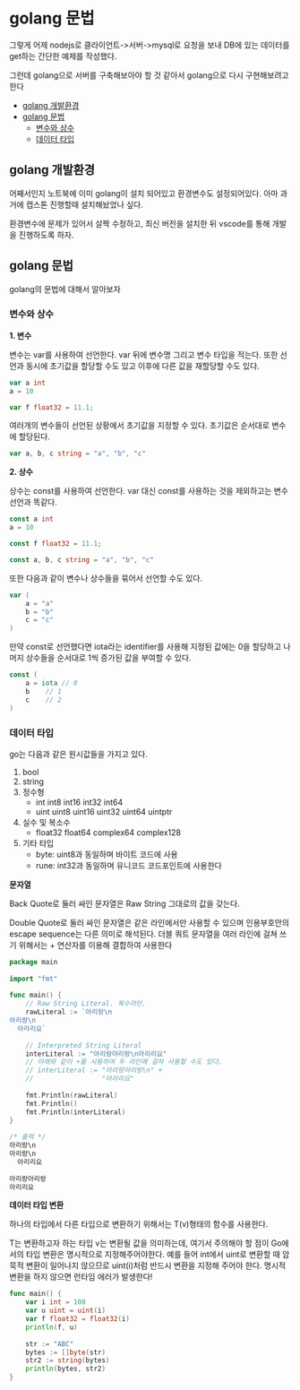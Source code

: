 # golang 문법

그렇게 어제 nodejs로 클라이언트->서버->mysql로 요청을 보내 DB에 있는 데이터를 get하는 간단한 예제를 작성했다.

그런데 golang으로 서버를 구축해보아야 할 것 같아서 golang으로 다시 구현해보려고 한다

- [golang 개발환경](#golang-개발환경)
- [golang 문법](#golang-문법)
  - [변수와 상수](#변수와-상수)
  - [데이터 타입](#데이터-타입)

## golang 개발환경

어째서인지 노트북에 이미 golang이 설치 되어있고 환경변수도 설정되어있다. 아마 과거에 캡스톤 진행할때 설치해놨었나 싶다.

환경변수에 문제가 있어서 살짝 수정하고, 최신 버전을 설치한 뒤 vscode를 통해 개발을 진행하도록 하자.

## golang 문법

golang의 문법에 대해서 알아보자

### 변수와 상수

<b>1. 변수</b>

변수는 var를 사용하여 선언한다. var 뒤에 변수명 그리고 변수 타입을 적는다. 또한 선언과 동시에 초기값을 할당할 수도 있고 이후에 다른 값을 재할당할 수도 있다.

```go
var a int
a = 10

var f float32 = 11.1;
```

여러개의 변수들이 선언된 상황에서 초기값을 지정할 수 있다. 초기값은 순서대로 변수에 할당된다.

```go
var a, b, c string = "a", "b", "c"
```

<b>2. 상수</b>

상수는 const를 사용하여 선언한다. var 대신 const를 사용하는 것을 제외하고는 변수 선언과 똑같다.

```go
const a int
a = 10

const f float32 = 11.1;
```

```go
const a, b, c string = "a", "b", "c"
```

또한 다음과 같이 변수나 상수들을 묶어서 선언할 수도 있다.

```go
var (
	a = "a"
	b = "b"
	c = "c"
)
```

만약 const로 선언했다면 iota라는 identifier를 사용해 지정된 값에는 0을 할당하고 나머지 상수들을 순서대로 1씩 증가된 값을 부여할 수 있다.

```go
const (
	a = iota // 0
	b	 // 1
	c	 // 2
)
```

### 데이터 타입

go는 다음과 같은 원시값들을 가지고 있다.

1. bool
2. string
3. 정수형
	- int int8 int16 int32 int64
	- uint uint8 uint16 uint32 uint64 uintptr
4. 실수 및 복소수
	- float32 float64 complex64 complex128
5. 기타 타입
	- byte: uint8과 동일하며 바이트 코드에 사용
	- rune: int32과 동일하며 유니코드 코드포인트에 사용한다
	
<b>문자열</b>

Back Quote로 둘러 싸인 문자열은 Raw String 그대로의 값을 갖는다.

Double Quote로 둘러 싸인 문자열은 같은 라인에서만 사용할 수 있으며 인용부호안의 escape sequence는 다른 의미로 해석된다. 더블 쿼트 문자열을 여러 라인에 걸쳐 쓰기 위해서는 + 연산자를 이용해 결합하여 사용한다

```go
package main
 
import "fmt"
 
func main() {
    // Raw String Literal. 복수라인.
    rawLiteral := `아리랑\n
아리랑\n
  아라리요`
 
    // Interpreted String Literal
    interLiteral := "아리랑아리랑\n아리리요"
    // 아래와 같이 +를 사용하여 두 라인에 걸쳐 사용할 수도 있다.
    // interLiteral := "아리랑아리랑\n" + 
    //                 "아리리요"   
 
    fmt.Println(rawLiteral)
    fmt.Println()
    fmt.Println(interLiteral)
}
 
/* 출력 */
아리랑\n
아리랑\n
  아리리요
   
아리랑아리랑
아리리요
```

<b>데이터 타입 변환</b>

하나의 타입에서 다른 타입으로 변환하기 위해서는 T(v)형태의 함수를 사용한다.

T는 변환하고자 하는 타입 v는 변환될 값을 의미하는데, 여기서 주의해야 할 점이 Go에서의 타입 변환은 명시적으로 지정해주어야한다. 예를 들어 int에서 uint로 변환할 때 암묵적 변환이 일어나지 않으므로 uint(i)처럼 반드시 변환을 지정해 주어야 한다. 명시적 변환을 하지 않으면 런타임 에러가 발생한다!

```go
func main() {
    var i int = 100
    var u uint = uint(i)
    var f float32 = float32(i)  
    println(f, u)
 
    str := "ABC"
    bytes := []byte(str)
    str2 := string(bytes)
    println(bytes, str2)
}
```
